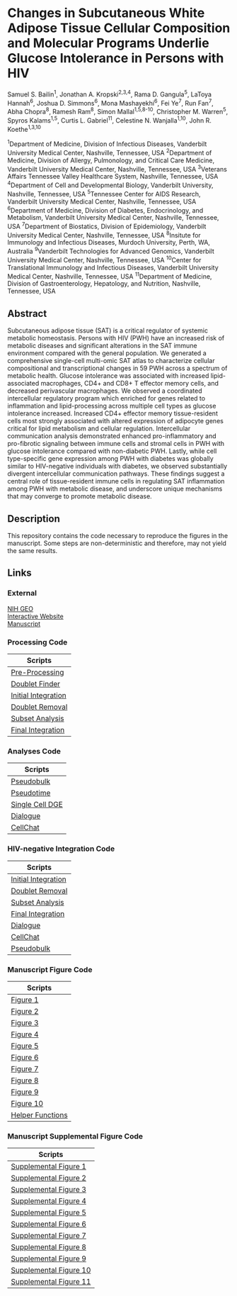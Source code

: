 # Changes in Subcutaneous White Adipose Tissue Cellular Composition and Molecular Programs Underlie Glucose Intolerance in Persons with HIV

Samuel S. Bailin<sup>1</sup>, Jonathan A. Kropski<sup>2,3,4</sup>, Rama D. Gangula<sup>5</sup>, LaToya Hannah<sup>6</sup>, Joshua D. Simmons<sup>6</sup>, Mona Mashayekhi<sup>6</sup>, Fei Ye<sup>7</sup>, Run Fan<sup>7</sup>, Abha Chopra<sup>8</sup>, Ramesh Ram<sup>8</sup>, Simon Mallal<sup>1,5,8-10</sup>, Christopher M. Warren<sup>5</sup>, Spyros Kalams<sup>1,5</sup>, Curtis L. Gabriel<sup>11</sup>, Celestine N. Wanjalla<sup>1,10</sup>, John R. Koethe<sup>1,3,10</sup>

<sup>1</sup>Department of Medicine, Division of Infectious Diseases, Vanderbilt University Medical Center, Nashville, Tennessee, USA
<sup>2</sup>Department of Medicine, Division of Allergy, Pulmonology, and Critical Care Medicine, Vanderbilt University Medical Center, Nashville, Tennessee, USA
<sup>3</sup>Veterans Affairs Tennessee Valley Healthcare System, Nashville, Tennessee, USA
<sup>4</sup>Department of Cell and Developmental Biology, Vanderbilt University, Nashville, Tennessee, USA
<sup>5</sup>Tennessee Center for AIDS Research, Vanderbilt University Medical Center, Nashville, Tennessee, USA
<sup>6</sup>Department of Medicine, Division of Diabetes, Endocrinology, and Metabolism, Vanderbilt University Medical Center, Nashville, Tennessee, USA
<sup>7</sup>Department of Biostatics, Division of Epidemiology, Vanderbilt University Medical Center, Nashville, Tennessee, USA
<sup>8</sup>Insitute for Immunology and Infectious Diseases, Murdoch University, Perth, WA, Australia
<sup>9</sup>Vanderbilt Technologies for Advanced Genomics, Vanderbilt University Medical Center, Nashville, Tennessee, USA
<sup>10</sup>Center for Translational Immunology and Infectious Diseases, Vanderbilt University Medical Center, Nashville, Tennessee, USA
<sup>11</sup>Department of Medicine, Division of Gastroenterology, Hepatology, and Nutrition, Nashville, Tennessee, USA


## **Abstract**
Subcutaneous adipose tissue (SAT) is a critical regulator of systemic metabolic homeostasis. Persons with HIV (PWH) have an increased risk of metabolic diseases and significant alterations in the SAT immune environment compared with the general population. We generated a comprehensive single-cell multi-omic SAT atlas to characterize cellular compositional and transcriptional changes in 59 PWH across a spectrum of metabolic health. Glucose intolerance was associated with increased lipid-associated macrophages, CD4+ and CD8+ T effector memory cells, and decreased perivascular macrophages. We observed a coordinated intercellular regulatory program which enriched for genes related to inflammation and lipid-processing across multiple cell types as glucose intolerance increased. Increased CD4+ effector memory tissue-resident cells most strongly associated with altered expression of adipocyte genes critical for lipid metabolism and cellular regulation. Intercellular communication analysis demonstrated enhanced pro-inflammatory and pro-fibrotic signaling between immune cells and stromal cells in PWH with glucose intolerance compared with non-diabetic PWH. Lastly, while cell type-specific gene expression among PWH with diabetes was globally similar to HIV-negative individuals with diabetes, we observed substantially divergent intercellular communication pathways. These findings suggest a central role of tissue-resident immune cells in regulating SAT inflammation among PWH with metabolic disease, and underscore unique mechanisms that may converge to promote metabolic disease. 

## **Description**
This repository contains the code necessary to reproduce the figures in the manuscript. Some steps are non-deterministic and therefore, may not yield the same results.

## **Links**

### **External**
[NIH GEO](https://www.ncbi.nlm.nih.gov/geo/query/acc.cgi?acc=GSE198809)<br/>
[Interactive Website](http://vimrg.app.vumc.org/)<br/>
[Manuscript](https://doi.org/10.1101/2022.03.21.484794)<br/>

### **Processing Code**
| Scripts |
| --- |
| [Pre-Processing](https://github.com/VIMRG/AdiposeTissueAtlas/blob/main/Scripts/Processing/PreProcessing.R) |
| [Doublet Finder](https://github.com/VIMRG/AdiposeTissueAtlas/blob/main/Scripts/Processing/DoubletFinder.R) |
| [Initial Integration](https://github.com/VIMRG/AdiposeTissueAtlas/blob/main/Scripts/Processing/Initial_Merge.R) |
| [Doublet Removal](https://github.com/VIMRG/AdiposeTissueAtlas/blob/main/Scripts/Processing/Doublet_Removal.R) |
| [Subset Analysis](https://github.com/VIMRG/AdiposeTissueAtlas/blob/main/Scripts/Processing/Subset_Analysis.R) |
| [Final Integration](https://github.com/VIMRG/AdiposeTissueAtlas/blob/main/Scripts/Processing/Final_Integration.R) |

### **Analyses Code**
| Scripts |
| --- |
| [Pseudobulk](https://github.com/VIMRG/AdiposeTissueAtlas/blob/main/Scripts/Analyses/Pseudobulk.R) |
| [Pseudotime](https://github.com/VIMRG/AdiposeTissueAtlas/blob/main/Scripts/Analyses/Macrophage_Pseudotime.R) |
| [Single Cell DGE](https://github.com/VIMRG/AdiposeTissueAtlas/blob/main/Scripts/Analyses/ClusterDGE.R) |
| [Dialogue](https://github.com/VIMRG/AdiposeTissueAtlas/blob/main/Scripts/Analyses/Dialogue.R) |
| [CellChat](https://github.com/VIMRG/AdiposeTissueAtlas/blob/main/Scripts/Analyses/CellChat.R) |

### **HIV-negative Integration Code**
| Scripts |
| --- |
| [Initial Integration](https://github.com/VIMRG/AdiposeTissueAtlas/blob/main/Scripts/HIVnegative_Analyses/Initial_Merge_HIVnegative.R) |
| [Doublet Removal](https://github.com/VIMRG/AdiposeTissueAtlas/blob/main/Scripts/HIVnegative_Analyses/Doublet_Removal_HIVneg.R) |
| [Subset Analysis](https://github.com/VIMRG/AdiposeTissueAtlas/blob/main/Scripts/HIVnegative_Analyses/Subset_Analysis_HIVnegative.R) |
| [Final Integration](https://github.com/VIMRG/AdiposeTissueAtlas/blob/main/Scripts/HIVnegative_Analyses/Final_Integration_HIVneg.R) |
| [Dialogue](https://github.com/VIMRG/AdiposeTissueAtlas/blob/main/Scripts/HIVnegative_Analyses/Dialogue_HIVneg.R) |
| [CellChat](https://github.com/VIMRG/AdiposeTissueAtlas/blob/main/Scripts/HIVnegative_Analyses/CellChat_HIVneg.R) |
| [Pseudobulk](https://github.com/VIMRG/AdiposeTissueAtlas/blob/main/Scripts/HIVnegative_Analyses/Pseudobulk_HIVneg.R) |

### **Manuscript Figure Code**
| Scripts |
| --- |
| [Figure 1](https://github.com/VIMRG/AdiposeTissueAtlas/blob/main/Scripts/Figures/Figure1.R) |
| [Figure 2](https://github.com/VIMRG/AdiposeTissueAtlas/blob/main/Scripts/Figures/Figure2.R) |
| [Figure 3](https://github.com/VIMRG/AdiposeTissueAtlas/blob/main/Scripts/Figures/Figure3.R) |
| [Figure 4](https://github.com/VIMRG/AdiposeTissueAtlas/blob/main/Scripts/Figures/Figure4.R) |
| [Figure 5](https://github.com/VIMRG/AdiposeTissueAtlas/blob/main/Scripts/Figures/Figure5.R) |
| [Figure 6](https://github.com/VIMRG/AdiposeTissueAtlas/blob/main/Scripts/Figures/Figure6.R) |
| [Figure 7](https://github.com/VIMRG/AdiposeTissueAtlas/blob/main/Scripts/Figures/Figure7.R) |
| [Figure 8](https://github.com/VIMRG/AdiposeTissueAtlas/blob/main/Scripts/Figures/Figure8.R) |
| [Figure 9](https://github.com/VIMRG/AdiposeTissueAtlas/blob/main/Scripts/Figures/Figure9.R) |
| [Figure 10](https://github.com/VIMRG/AdiposeTissueAtlas/blob/main/Scripts/Figures/Figure10.R) |
| [Helper Functions](https://github.com/VIMRG/AdiposeTissueAtlas/blob/main/Scripts/Helper_Functions/Utils.R) |

### **Manuscript Supplemental Figure Code**
| Scripts |
| --- |
| [Supplemental Figure 1](https://github.com/VIMRG/AdiposeTissueAtlas/blob/main/Scripts/Supplemental_Figures/SupplementalFigure1.R) |
| [Supplemental Figure 2](https://github.com/VIMRG/AdiposeTissueAtlas/blob/main/Scripts/Supplemental_Figures/SupplementalFigure2.R) |
| [Supplemental Figure 3](https://github.com/VIMRG/AdiposeTissueAtlas/blob/main/Scripts/Supplemental_Figures/SupplementalFigure3.R) |
| [Supplemental Figure 4](https://github.com/VIMRG/AdiposeTissueAtlas/blob/main/Scripts/Supplemental_Figures/SupplementalFigure4.R) |
| [Supplemental Figure 5](https://github.com/VIMRG/AdiposeTissueAtlas/blob/main/Scripts/Supplemental_Figures/SupplementalFigure5.R) |
| [Supplemental Figure 6](https://github.com/VIMRG/AdiposeTissueAtlas/blob/main/Scripts/Supplemental_Figures/SupplementalFigure6.R) |
| [Supplemental Figure 7](https://github.com/VIMRG/AdiposeTissueAtlas/blob/main/Scripts/Supplemental_Figures/SupplementalFigure7.R) |
| [Supplemental Figure 8](https://github.com/VIMRG/AdiposeTissueAtlas/blob/main/Scripts/Supplemental_Figures/SupplementalFigure8.R) |
| [Supplemental Figure 9](https://github.com/VIMRG/AdiposeTissueAtlas/blob/main/Scripts/Supplemental_Figures/SupplementalFigure9.R) |
| [Supplemental Figure 10](https://github.com/VIMRG/AdiposeTissueAtlas/blob/main/Scripts/Supplemental_Figures/SupplementalFigure10.R) |
| [Supplemental Figure 11](https://github.com/VIMRG/AdiposeTissueAtlas/blob/main/Scripts/Supplemental_Figures/SupplementalFigure11.R) |




